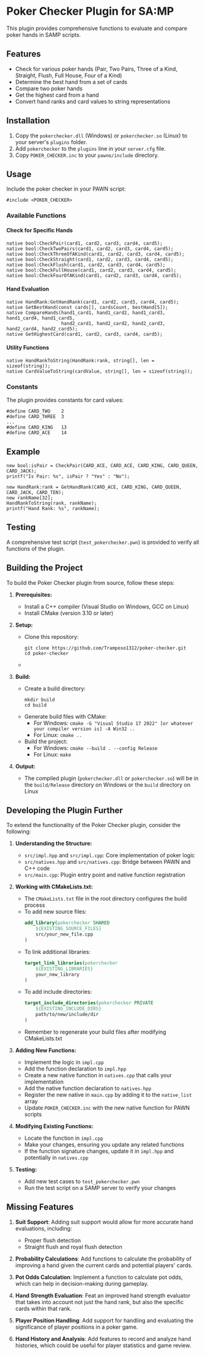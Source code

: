 # Poker Checker Plugin for SA:MP

This plugin provides comprehensive functions to evaluate and compare poker hands in SAMP scripts.

## Features

- Check for various poker hands (Pair, Two Pairs, Three of a Kind, Straight, Flush, Full House, Four of a Kind)
- Determine the best hand from a set of cards
- Compare two poker hands
- Get the highest card from a hand
- Convert hand ranks and card values to string representations

## Installation

1. Copy the `pokerchecker.dll` (Windows) or `pokerchecker.so` (Linux) to your server's `plugins` folder.
2. Add `pokerchecker` to the `plugins` line in your `server.cfg` file.
3. Copy `POKER_CHECKER.inc` to your `pawno/include` directory.

## Usage

Include the poker checker in your PAWN script:

```pawn
#include <POKER_CHECKER>
```

### Available Functions

#### Check for Specific Hands

```pawn
native bool:CheckPair(card1, card2, card3, card4, card5);
native bool:CheckTwoPairs(card1, card2, card3, card4, card5);
native bool:CheckThreeOfAKind(card1, card2, card3, card4, card5);
native bool:CheckStraight(card1, card2, card3, card4, card5);
native bool:CheckFlush(card1, card2, card3, card4, card5);
native bool:CheckFullHouse(card1, card2, card3, card4, card5);
native bool:CheckFourOfAKind(card1, card2, card3, card4, card5);
```

#### Hand Evaluation

```pawn
native HandRank:GetHandRank(card1, card2, card3, card4, card5);
native GetBestHand(const cards[], cardsCount, bestHand[5]);
native CompareHands(hand1_card1, hand1_card2, hand1_card3, hand1_card4, hand1_card5, 
                    hand2_card1, hand2_card2, hand2_card3, hand2_card4, hand2_card5);
native GetHighestCard(card1, card2, card3, card4, card5);
```

#### Utility Functions

```pawn
native HandRankToString(HandRank:rank, string[], len = sizeof(string));
native CardValueToString(cardValue, string[], len = sizeof(string));
```

### Constants

The plugin provides constants for card values:

```pawn
#define CARD_TWO    2
#define CARD_THREE  3
...
#define CARD_KING   13
#define CARD_ACE    14
```

## Example

```pawn
new bool:isPair = CheckPair(CARD_ACE, CARD_ACE, CARD_KING, CARD_QUEEN, CARD_JACK);
printf("Is Pair: %s", isPair ? "Yes" : "No");

new HandRank:rank = GetHandRank(CARD_ACE, CARD_KING, CARD_QUEEN, CARD_JACK, CARD_TEN);
new rankName[32];
HandRankToString(rank, rankName);
printf("Hand Rank: %s", rankName);
```

## Testing

A comprehensive test script (`test_pokerchecker.pwn`) is provided to verify all functions of the plugin.

## Building the Project

To build the Poker Checker plugin from source, follow these steps:

1. **Prerequisites:**
   - Install a C++ compiler (Visual Studio on Windows, GCC on Linux)
   - Install CMake (version 3.10 or later)

2. **Setup:**
   - Clone this repository:
     ```
     git clone https://github.com/Tramposo1312/poker-checker.git
     cd poker-checker
     ```
   - 
3. **Build:**
   - Create a build directory:
     ```
     mkdir build
     cd build
     ```
   - Generate build files with CMake:
     - For Windows: `cmake -G "Visual Studio 17 2022" [or whatever your compiler version is] -A Win32 ..`
     - For Linux: `cmake ..`
   - Build the project:
     - For Windows: `cmake --build . --config Release`
     - For Linux: `make`

4. **Output:**
   - The compiled plugin (`pokerchecker.dll` or `pokerchecker.so`) will be in the `build/Release` directory on Windows or the `build` directory on Linux

## Developing the Plugin Further

To extend the functionality of the Poker Checker plugin, consider the following:

1. **Understanding the Structure:**
   - `src/impl.hpp` and `src/impl.cpp`: Core implementation of poker logic
   - `src/natives.hpp` and `src/natives.cpp`: Bridge between PAWN and C++ code
   - `src/main.cpp`: Plugin entry point and native function registration

2. **Working with CMakeLists.txt:**
   - The `CMakeLists.txt` file in the root directory configures the build process
   - To add new source files:
     ```cmake
     add_library(pokerchecker SHARED
         ${EXISTING_SOURCE_FILES}
         src/your_new_file.cpp
     )
     ```
   - To link additional libraries:
     ```cmake
     target_link_libraries(pokerchecker
         ${EXISTING_LIBRARIES}
         your_new_library
     )
     ```
   - To add include directories:
     ```cmake
     target_include_directories(pokerchecker PRIVATE
         ${EXISTING_INCLUDE_DIRS}
         path/to/new/include/dir
     )
     ```
   - Remember to regenerate your build files after modifying CMakeLists.txt

3. **Adding New Functions:**
   - Implement the logic in `impl.cpp`
   - Add the function declaration to `impl.hpp`
   - Create a new native function in `natives.cpp` that calls your implementation
   - Add the native function declaration to `natives.hpp`
   - Register the new native in `main.cpp` by adding it to the `native_list` array
   - Update `POKER_CHECKER.inc` with the new native function for PAWN scripts

4. **Modifying Existing Functions:**
   - Locate the function in `impl.cpp`
   - Make your changes, ensuring you update any related functions
   - If the function signature changes, update it in `impl.hpp` and potentially in `natives.cpp`

5. **Testing:**
   - Add new test cases to `test_pokerchecker.pwn`
   - Run the test script on a SAMP server to verify your changes


## Missing Features

1. **Suit Support**: Adding suit support would allow for more accurate hand evaluations, including:
   - Proper flush detection
   - Straight flush and royal flush detection

2. **Probability Calculations**: Add functions to calculate the probability of improving a hand given the current cards and potential players' cards.

3. **Pot Odds Calculation**: Implement a function to calculate pot odds, which can help in decision-making during gameplay.

4. **Hand Strength Evaluation**: Feat an improved hand strength evaluator that takes into account not just the hand rank, but also the specific cards within that rank.

5. **Player Position Handling**: Add support for handling and evaluating the significance of player positions in a poker game.

6. **Hand History and Analysis**: Add features to record and analyze hand histories, which could be useful for player statistics and game review.

